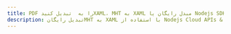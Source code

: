 ---title: PDF را به  تبدیل کنیدXAML، MHT به XAML مبدل رایگان یا Nodejs SDKdescription: تبدیل رایگانMHT به XAML با استفاده از Nodejs Cloud APIs & SDK همچنین اسناد PDF را در Cloud ایجاد، ویرایش و رندر کنید.---